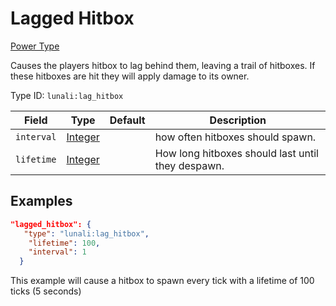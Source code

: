 # Lagged Hitbox

[Power Type](https://lunali-wiki.readthedocs.io/en/latest/types/power_types/)

Causes the players hitbox to lag behind them, leaving a trail of hitboxes. If these hitboxes are hit they will apply damage to its owner.

Type ID: `lunali:lag_hitbox`

| Field      | Type                                                                          | Default | Description                                       |
| ---------- | ----------------------------------------------------------------------------- | ------- | ------------------------------------------------- |
| `interval` | [Integer](https://origins.readthedocs.io/en/latest/types/data_types/integer/) |         | how often hitboxes should spawn.                  |
| `lifetime` | [Integer](https://origins.readthedocs.io/en/latest/types/data_types/integer/) |         | How long hitboxes should last until they despawn. |

## Examples

```JSON
"lagged_hitbox": {
   "type": "lunali:lag_hitbox",
    "lifetime": 100,
    "interval": 1
  }
```

This example will cause a hitbox to spawn every tick with a lifetime of 100 ticks (5 seconds)
